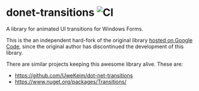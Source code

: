 # donet-transitions ![CI](https://github.com/nikeee/dotnet-transitions/workflows/CI/badge.svg)

A library for animated UI transitions for Windows Forms.

This is the an independent hard-fork of the original library [hosted on Google Code](https://web.archive.org/web/20160105235124/https://code.google.com/p/dot-net-transitions/), since the original author has discontinued the development of this library.

There are similar projects keeping this awesome library alive. These are:
- https://github.com/UweKeim/dot-net-transitions
- https://www.nuget.org/packages/Transitions/
